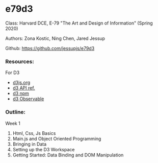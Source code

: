 # e79d3

Class: Harvard DCE, E-79 "The Art and Design of Information" (Spring 2020)<br>

Authors: Zona Kostic, Ning Chen, Jared Jessup<br>

Github: https://github.com/jessupjs/e79d3

### Resources:<br>
For D3
+ [d3js.org](https://d3js.org)
+ [d3 API ref.](https://github.com/d3/d3/blob/master/API.md)
+ [d3 npm](https://www.npmjs.com/package/d3)
+ [d3 Observable](https://observablehq.com/@d3)

### Outline:<br>
Week 1
1. Html, Css, Js Basics
2. Main.js and Object Oriented Programming
3. Bringing in Data
4. Setting up the D3 Workspace
5. Getting Started: Data Binding and DOM Manipulation